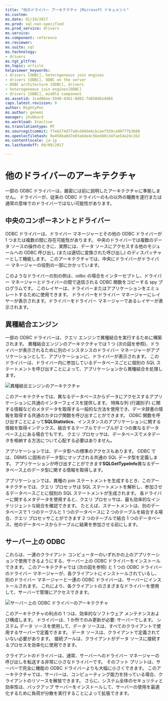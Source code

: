 ```yaml
---
title: "他のドライバー アーキテクチャ |Microsoft ドキュメント"
ms.custom: 
ms.date: 01/19/2017
ms.prod: sql-non-specified
ms.prod_service: drivers
ms.service: 
ms.component: reference
ms.reviewer: 
ms.suite: sql
ms.technology:
- drivers
ms.tgt_pltfrm: 
ms.topic: article
helpviewer_keywords:
- drivers [ODBC], heterogeneous join engines
- drivers [ODBC], ODBC on the server
- ODBC architecture [ODBC], drivers
- heterogeneous join engines[ODBC]
- drivers [ODBC], middle component
ms.assetid: 1cad06ee-5940-4361-8d01-7d850db1dd66
caps.latest.revision: 8
author: MightyPen
ms.author: genemi
manager: jhubbard
ms.workload: Inactive
ms.translationtype: MT
ms.sourcegitcommit: f7e6274d77a9cdd4de6cbcaef559ca99f77b3608
ms.openlocfilehash: 0a458ba0d7e83ab4e4c56ed40c34fae54e24c1b2
ms.contentlocale: ja-jp
ms.lasthandoff: 09/09/2017

---
```

# <a name="other-driver-architectures"></a>他のドライバーのアーキテクチャ
一部の ODBC ドライバーは、厳密には前に説明したアーキテクチャに準拠しません。 ドライバーが、従来の ODBC ドライバーのもの以外の職務を遂行または通常の意味でのドライバーではない可能性があります。  
  
## <a name="driver-as-a-middle-component"></a>中央のコンポーネントとドライバー  
 ODBC ドライバーは、ドライバー マネージャーとその他の ODBC ドライバーが 1 つまたは複数の間に存在可能性があります。 中央のドライバーでは複数のデータ ソースの操作のときに、実際には、データ ソースにアクセスする他のモジュールへの ODBC 呼び出し (または適切に変換された呼び出し) のディスパッチャーとして機能します。 このアーキテクチャでは、中央にドライバーがドライバー マネージャーの役割の一部にかかっています。  
  
 このようなドライバーの別の例は、odbc の場合をインターセプトし、ドライバー マネージャーとドライバーの間で送信される ODBC 関数をコピーする spy プログラムです。 このレイヤーは、ドライバーまたはアプリケーションをエミュレートするために使用できます。 ドライバーをドライバー マネージャーにレイヤーが表示されます。ドライバーをドライバー マネージャーであるレイヤーが表示されます。  
  
## <a name="heterogeneous-join-engines"></a>異種結合エンジン  
 一部の ODBC ドライバーは、クエリ エンジンで異種結合を実行するために構築されます。 異種結合エンジンのアーキテクチャでは 1 つ (次の図を参照)、ドライバーが表示されるために別のインスタンスのドライバー マネージャーがアプリケーションとして、アプリケーションに、ドライバーが表示されます。 このドライバーは、ドライバー内に参加しているデータベースごとに個別の SQL ステートメントを呼び出すことによって、アプリケーションから異種結合を処理します。  
  
 ![異種結合エンジンのアーキテクチャ](../../odbc/reference/media/fig3-4.gif "図 3-4")  
  
 このアーキテクチャでは、異なるデータベースからデータにアクセスするアプリケーションに共通のインターフェイスを提供します。 特殊な列 (行識別子) に関する情報などのメタデータを取得する一般的な方法を使用でき、データ辞書の情報を取得する共通のカタログ関数を呼び出すことができます。 ODBC 関数を呼び出すことによって**SQLStatistics**、インスタンスのアプリケーションに関する情報を取得インデックス、結合するテーブルでテーブルが 2 つの異なるデータベース上にある場合でもです。 クエリ プロセッサは、データベースでメタデータを格納する方法について心配する必要はありません。  
  
 アプリケーションでは、データ型への標準のアクセスもあります。 ODBC では、DBMS に固有のデータ型にマップされる共通の SQL データ型を定義します。 アプリケーションが呼び出すことができます**SQLGetTypeInfo**異なるデータベース上のデータ型に関する情報を取得します。  
  
 アプリケーションでは、異種の join ステートメントを生成するとき、このアーキテクチャでは、クエリ プロセッサは SQL ステートメントを解析し、参加させるデータベースごとに個別の SQL ステートメントが生成されます。 各ドライバーに関するメタデータを使用すると、クエリ プロセッサは、最も効率的なインテリジェントな結合を確認できます。 たとえば、ステートメントは、別のデータベースで 1 つのテーブルと 1 つのデータベースに 2 つのテーブルを結合する場合、クエリ プロセッサことができます 2 つのテーブルで結合 1 つのデータベース、他のデータベースからテーブルに結果を参加させる前にします。  
  
## <a name="odbc-on-the-server"></a>サーバー上の ODBC  
 これらは、一連のクライアント コンピューターのいずれかの上のアプリケーションで使用できるようにする、サーバー上の ODBC ドライバーをインストールできます。 このアーキテクチャでは (次の図を参照) と 1 つの ODBC ドライバーのドライバー マネージャーが、各クライアントにインストールされているし、別のドライバー マネージャーと一連の ODBC ドライバーは、サーバーにインストールされます。 これにより、各クライアントのさまざまなドライバーを使用して、サーバーで管理にアクセスできます。  
  
 ![サーバー上の ODBC ドライバーのアーキテクチャ](../../odbc/reference/media/fig3-5.gif "図 3-5")  
  
 このアーキテクチャの利点の 1 つは、効率的なソフトウェア メンテナンスおよび構成します。 ドライバーは、1 か所でのみ更新が必要: サーバーでします。 システム データ ソースを使用して、データ ソースは、すべてのクライアントで使用するサーバーで定義できます。 データ ソースは、クライアントで定義されていない必要があります。 接続プールは、クライアントがデータ ソースに接続するプロセスを効率化に使用できます。  
  
 クライアントのドライバーは、通常、サーバーへのドライバー マネージャーの呼び出しを転送する非常に小さなドライバーです。 そのフット プリントは、サーバーで完全に機能の ODBC ドライバーよりも大幅に小さくできます。 このアーキテクチャでは、サーバーは、コンピューティング能力を持っている場合、クライアントのリソースを解放できます。 さらに、システム全体のセキュリティと効率性は、バックアップ サーバーをインストールして、サーバーの使用を最適化するために負荷が分散を実行することによって拡張できます。

